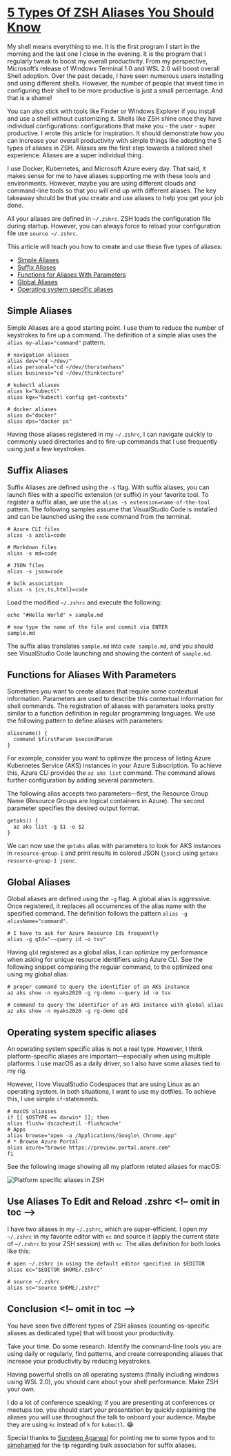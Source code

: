 
# [5 Types Of ZSH Aliases You Should Know](https://www.thorsten-hans.com/5-types-of-zsh-aliases)

My shell means everything to me. It is the first program I start in the morning and the last one I close in the evening. It is the program that I regularly tweak to boost my overall productivity. From my perspective, Microsoft’s release of Windows Terminal 1.0 and WSL 2.0 will boost overall Shell adoption. Over the past decade, I have seen numerous users installing and using different shells. However, the number of people that invest time in configuring their shell to be more productive is just a small percentage. And that is a shame!

You can also stick with tools like Finder or Windows Explorer if you install and use a shell without customizing it. Shells like ZSH shine once they have individual configurations: configurations that make you - the user - super productive. I wrote this article for inspiration. It should demonstrate how you can increase your overall productivity with simple things like adopting the 5 types of aliases in ZSH. Aliases are the first step towards a tailored shell experience. Aliases are a super individual thing.

I use Docker, Kubernetes, and Microsoft Azure every day. That said, it makes sense for me to have aliases supporting me with these tools and environments. However, maybe you are using different clouds and command-line tools so that you will end up with different aliases. The key takeaway should be that you create and use aliases to help you get your job done.

All your aliases are defined in `~/.zshrc`. ZSH loads the configuration file during startup. However, you can always force to reload your configuration file use `source ~/.zshrc`.

This article will teach you how to create and use these five types of aliases:

-   [Simple Aliases](https://www.thorsten-hans.com/#simple-aliases)
-   [Suffix Aliases](https://www.thorsten-hans.com/#suffix-aliases)
-   [Functions for Aliases With Parameters](https://www.thorsten-hans.com/#functions-for-aliases-with-parameters)
-   [Global Aliases](https://www.thorsten-hans.com/#global-aliases)
-   [Operating system specific aliases](https://www.thorsten-hans.com/#operating-system-specific-aliases)

## Simple Aliases

Simple Aliases are a good starting point. I use them to reduce the number of keystrokes to fire up a command. The definition of a simple alias uses the `alias my-alias="command"` pattern.

```
# navigation aliases
alias dev="cd ~/dev/"
alias personal="cd ~/dev/thorstenhans"
alias business="cd ~/dev/thinktecture"

# kubectl aliases
alias k="kubectl"
alias kgx="kubectl config get-contexts"

# docker aliases
alias d="docker"
alias dps="docker ps"
```

Having those aliases registered in my `~/.zshrc`, I can navigate quickly to commonly used directories and to fire-up commands that I use frequently using just a few keystrokes.

## Suffix Aliases

Suffix Aliases are defined using the `-s` flag. With suffix aliases, you can launch files with a specific extension (or suffix) in your favorite tool. To register a suffix alias, we use the `alias -s extension=name-of-the-tool` pattern. The following samples assume that VisualStudio Code is installed and can be launched using the `code` command from the terminal.

```
# Azure CLI files
alias -s azcli=code

# Markdown files
alias -s md=code

# JSON files
alias -s json=code

# bulk association
alias -s {cs,ts,html}=code
```

Load the modified `~/.zshrc` and execute the following:

```
echo "#Hello World" > sample.md

# now type the name of the file and commit via ENTER
sample.md
```

The suffix alias translates `sample.md` into `code sample.md`, and you should see VisualStudio Code launching and showing the content of `sample.md`.

## Functions for Aliases With Parameters

Sometimes you want to create aliases that require some contextual information. Parameters are used to describe this contextual information for shell commands. The registration of aliases with parameters looks pretty similar to a function definition in regular programming languages. We use the following pattern to define aliases with parameters:

```
aliasname() {
  command $firstParam $secondParam
}
```

For example, consider you want to optimize the process of listing Azure Kubernetes Service (AKS) instances in your Azure Subscription. To achieve this, Azure CLI provides the `az aks list` command. The command allows further configuration by adding several parameters.

The following alias accepts two parameters—first, the Resource Group Name (Resource Groups are logical containers in Azure). The second parameter specifies the desired output format.

```
getaks() {
  az aks list -g $1 -o $2
}
```

We can now use the `getaks` alias with parameters to look for AKS instances in `resource-group-1` and print results in colored JSON (`jsonc`) using `getaks resource-group-1 jsonc`.

## Global Aliases

Global aliases are defined using the `-g` flag. A global alias is aggressive. Once registered, it replaces all occurrences of the alias name with the specified command. The definition follows the pattern `alias -g aliasName="command"`.

```
# I have to ask for Azure Resource Ids frequently
alias -g qId="--query id -o tsv"
```

Having `qId` registered as a global alias, I can optimize my performance when asking for unique resource identifiers using Azure CLI. See the following snippet comparing the regular command, to the optimized one using my global alias:

```
# proper command to query the identifier of an AKS instance
az aks show -n myaks2020 -g rg-demo --query id -o tsv

# command to query the identifier of an AKS instance with global alias
az aks show -n myaks2020 -g rg-demo qId
```

## Operating system specific aliases

An operating system specific alias is not a real type. However, I think platform-specific aliases are important—especially when using multiple platforms. I use macOS as a daily driver, so I also have some aliases tied to my rig.

However, I love VisualStudio Codespaces that are using Linux as an operating system. In both situations, I want to use my dotfiles. To achieve this, I use simple `if`\-statements.

```
# macOS aliasses
if [[ $OSTYPE == darwin* ]]; then
alias flush='dscacheutil -flushcache'
# Apps
alias browse="open -a /Applications/Google\ Chrome.app"
# * Browse Azure Portal
alias azure="browse https://preview.portal.azure.com"
fi
```

See the following image showing all my platform related aliases for macOS:

![Platform specific aliases in ZSH](https://www.thorsten-hans.com/images/zsh-aliases-1.png "5 alias types in zsh - platform specific aliases")

## Use Aliases To Edit and Reload .zshrc <!– omit in toc –>

I have two aliases in my `~/.zshrc`, which are super-efficient. I open my `~/.zshrc` in my favorite editor with `ec` and source it (apply the current state of `~/.zshrc` to your ZSH session) with `sc`. The alias definition for both looks like this:

```
# open ~/.zshrc in using the default editor specified in $EDITOR
alias ec="$EDITOR $HOME/.zshrc"

# source ~/.zshrc
alias sc="source $HOME/.zshrc"
```

## Conclusion <!– omit in toc –>

You have seen five different types of ZSH aliases (counting os-specific aliases as dedicated type) that will boost your productivity.

Take your time. Do some research. Identify the command-line tools you are using daily or regularly, find patterns, and create corresponding aliases that increase your productivity by reducing keystrokes.

Having powerful shells on all operating systems (finally including windows using WSL 2.0), you should care about your shell performance. Make ZSH your own.

I do a lot of conference speaking; if you are presenting at conferences or meetups too, you should start your presentation by quickly explaining the aliases you will use throughout the talk to onboard your audience. Maybe they are using `kc` instead of `k` for `kubectl`. 😂

Special thanks to [Sundeep Agarwal](https://github.com/learnbyexample) for pointing me to some typos and to [simohamed](https://github.com/smhmd) for the tip regarding bulk association for suffix aliases.
